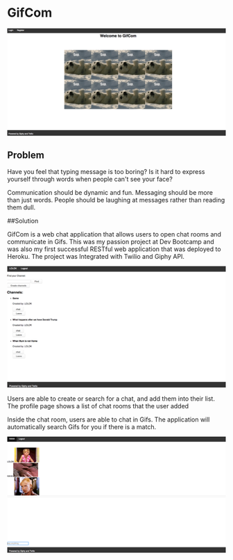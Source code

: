 # GifCom

![Alt text](./home_page.png?raw=true)

## Problem

Have you feel that typing message is too boring? Is it hard to express yourself through words when people can't see your face?

Communication should be dynamic and fun. Messaging should be more than just words. People should be laughing at messages rather than reading them dull.

##Solution

GifCom is a web chat application that allows users to open chat rooms and communicate in Gifs. This was my passion project at Dev Bootcamp and was also my first successful RESTful web application that was deployed to Heroku. The project was Integrated with Twilio and Giphy API.

![Alt text](./profile.png?raw=true)

Users are able to create or search for a chat, and add them into their list. The profile page shows a list of chat rooms that the user added

Inside the chat room, users are able to chat in Gifs. The application will automatically search Gifs for you if there is a match.

![Alt text](./chat.png?raw=true)

